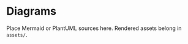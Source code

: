 <!-- SPDX-License-Identifier: MPL-2.0 -->

# Diagrams

Place Mermaid or PlantUML sources here. Rendered assets belong in `assets/`.
